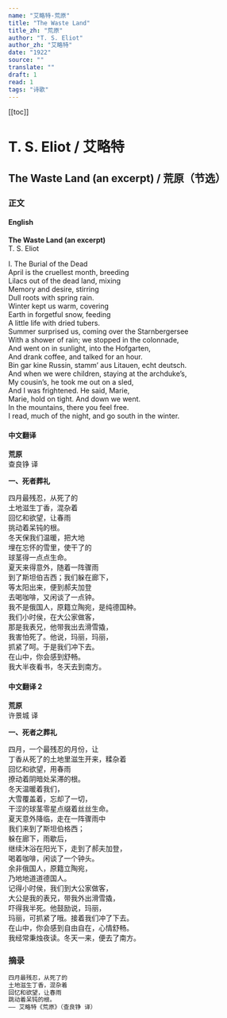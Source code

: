 ```yaml
---
name: "艾略特-荒原"
title: "The Waste Land"
title_zh: "荒原"
author: "T. S. Eliot"
author_zh: "艾略特"
date: "1922"
source: ""
translate: ""
draft: 1
read: 1
tags: "诗歌"
---
```


[[toc]]

# T. S. Eliot / 艾略特

## The Waste Land (an excerpt) / 荒原（节选）

### 正文

<!-- tabs:start -->

#### **English**

**The Waste Land (an excerpt)**  
T. S. Eliot  

I. The Burial of the Dead  
April is the cruellest month, breeding  
Lilacs out of the dead land, mixing  
Memory and desire, stirring  
Dull roots with spring rain.  
Winter kept us warm, covering  
Earth in forgetful snow, feeding  
A little life with dried tubers.  
Summer surprised us, coming over the Starnbergersee  
With a shower of rain; we stopped in the colonnade,  
And went on in sunlight, into the Hofgarten,  
And drank coffee, and talked for an hour.  
Bin gar kine Russin, stamm’ aus Litauen, echt deutsch.  
And when we were children, staying at the archduke’s,  
My cousin’s, he took me out on a sled,  
And I was frightened. He said, Marie,  
Marie, hold on tight. And down we went.  
In the mountains, there you feel free.  
I read, much of the night, and go south in the winter.  

#### **中文翻译**

**荒原**  
查良铮 译  

**一、死者葬礼**  

四月最残忍，从死了的  
土地滋生丁香，混杂着  
回忆和欲望，让春雨  
挑动着呆钝的根。  
冬天保我们温暖，把大地  
埋在忘怀的雪里，使干了的  
球茎得一点点生命。  
夏天来得意外，随着一阵骤雨  
到了斯坦伯吉西；我们躲在廊下，  
等太阳出来，便到郝夫加登  
去喝咖啡，又闲谈了一点钟。  
我不是俄国人，原籍立陶宛，是纯德国种。  
我们小时侯，在大公家做客，  
那是我表兄，他带我出去滑雪撬，  
我害怕死了。他说，玛丽，玛丽，  
抓紧了呵。于是我们冲下去。  
在山中，你会感到舒畅。  
我大半夜看书，冬天去到南方。  

#### **中文翻译 2**

**荒原**  
许景城 译  

**一、死者之葬礼**  

四月，一个最残忍的月份，让  
丁香从死了的土地里滋生开来，糅杂着  
回忆和欲望，用春雨  
撩动着阴暗处呆滞的根。  
冬天温暖着我们，  
大雪覆盖着，忘却了一切，  
干涩的球茎零星点缀着丝丝生命。  
夏天意外降临，走在一阵骤雨中  
我们来到了斯坦伯格西；  
躲在廊下，雨歇后，  
继续沐浴在阳光下，走到了郝夫加登，  
喝着咖啡，闲谈了一个钟头。  
余非俄国人，原籍立陶宛，  
乃地地道道德国人。  
记得小时侯，我们到大公家做客，  
大公是我的表兄，带我外出滑雪撬，  
吓得我半死。他鼓励说，玛丽，  
玛丽，可抓紧了哦。接着我们冲了下去。  
在山中，你会感到自由自在，心情舒畅。  
我经常秉烛夜读。冬天一来，便去了南方。  

<!-- tabs:end -->

### 摘录

```markdown
四月最残忍，从死了的
土地滋生丁香，混杂着
回忆和欲望，让春雨
跳动着呆钝的根。
—— 艾略特《荒原》（查良铮 译）
```
